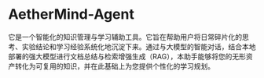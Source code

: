 # AetherMind-Agent
它是一个智能化的知识管理与学习辅助工具。它旨在帮助用户将日常碎片化的思考、实验结论和学习经验系统化地沉淀下来。通过与大模型的智能对话，结合本地部署的强大模型进行文档总结与检索增强生成（RAG），本助手能够将您的无形资产转化为可复用的知识，并在此基础上为您提供个性化的学习规划。
